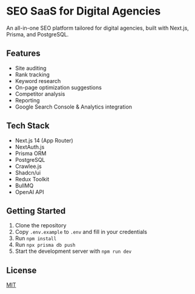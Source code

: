 # SEO SaaS for Digital Agencies

An all-in-one SEO platform tailored for digital agencies, built with Next.js, Prisma, and PostgreSQL.

## Features

- Site auditing
- Rank tracking
- Keyword research
- On-page optimization suggestions
- Competitor analysis
- Reporting
- Google Search Console & Analytics integration

## Tech Stack

- Next.js 14 (App Router)
- NextAuth.js
- Prisma ORM
- PostgreSQL
- Crawlee.js
- Shadcn/ui
- Redux Toolkit
- BullMQ
- OpenAI API

## Getting Started

1. Clone the repository
2. Copy `.env.example` to `.env` and fill in your credentials
3. Run `npm install`
4. Run `npx prisma db push`
5. Start the development server with `npm run dev`

## License

[MIT](https://choosealicense.com/licenses/mit/)
